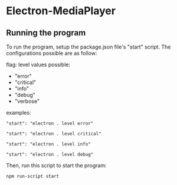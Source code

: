 # Electron-MediaPlayer


## Running the program
To run the program, setup the package.json file's "start" script. The configurations possible are as follow:

flag: level
values possible:

- "error"
- "critical"
- "info"
- "debug"
- "verbose"

examples:
```
"start": "electron . level error"

"start": "electron . level critical"

"start": "electron . level info"

"start": "electron . level debug"
```

Then, run this script to start the program:

```
npm run-script start
```

